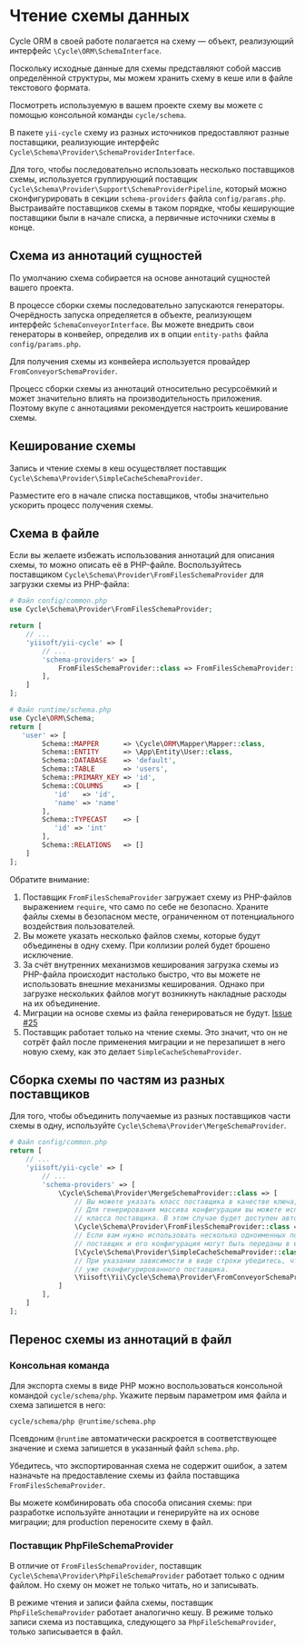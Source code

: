 # Чтение схемы данных

Cycle ORM в своей работе полагается на схему — объект, реализующий интерфейс `\Cycle\ORM\SchemaInterface`.

Поскольку исходные данные для схемы представляют собой массив определённой структуры,
мы можем хранить схему в кеше или в файле текстового формата.

Посмотреть используемую в вашем проекте схему вы можете с помощью консольной команды `cycle/schema`.

В пакете `yii-cycle` схему из разных источников предоставляют разные поставщики, реализующие интерфейс
`Cycle\Schema\Provider\SchemaProviderInterface`. 

Для того, чтобы последовательно использовать несколько поставщиков схемы, используется группирующий поставщик
`Cycle\Schema\Provider\Support\SchemaProviderPipeline`, который можно сконфигурировать в секции `schema-providers`
файла `config/params.php`. Выстраивайте поставщиков схемы в таком порядке, чтобы кеширующие поставщики были в начале
списка, а первичные источники схемы в конце.

## Схема из аннотаций сущностей

По умолчанию схема собирается на основе аннотаций сущностей вашего проекта.

В процессе сборки схемы последовательно запускаются генераторы. Очерёдность запуска определяется в объекте,
реализующем интерфейс `SchemaConveyorInterface`. Вы можете внедрить свои генераторы в конвейер, определив их в
опции `entity-paths` файла `config/params.php`.

Для получения схемы из конвейера используется провайдер `FromConveyorSchemaProvider`.

Процесс сборки схемы из аннотаций относительно ресурсоёмкий и может значительно влиять на производительность
приложения. Поэтому вкупе с аннотациями рекомендуется настроить кеширование схемы.

## Кеширование схемы

Запись и чтение схемы в кеш осуществляет поставщик `Cycle\Schema\Provider\SimpleCacheSchemaProvider`.

Разместите его в начале списка поставщиков, чтобы значительно ускорить процесс получения схемы.

## Схема в файле

Если вы желаете избежать использования аннотаций для описания схемы, то можно описать её в PHP-файле.
Воспользуйтесь поставщиком `Cycle\Schema\Provider\FromFilesSchemaProvider` для загрузки схемы из PHP-файла:

```php
# Файл config/common.php
use Cycle\Schema\Provider\FromFilesSchemaProvider;

return [
    // ...
    'yiisoft/yii-cycle' => [
        // ...
        'schema-providers' => [
            FromFilesSchemaProvider::class => FromFilesSchemaProvider::config(fiels: ['@runtime/schema.php']),
        ],
    ]
];
```

```php
# Файл runtime/schema.php
use Cycle\ORM\Schema;
return [
   'user' => [
        Schema::MAPPER      => \Cycle\ORM\Mapper\Mapper::class,
        Schema::ENTITY      => \App\Entity\User::class,
        Schema::DATABASE    => 'default',
        Schema::TABLE       => 'users',
        Schema::PRIMARY_KEY => 'id',
        Schema::COLUMNS     => [
           'id'   => 'id',
           'name' => 'name'
        ],
        Schema::TYPECAST    => [
           'id' => 'int'
        ],
        Schema::RELATIONS   => []
    ]
];
```

Обратите внимание:

1. Поставщик `FromFilesSchemaProvider` загружает схему из PHP-файлов выражением `require`, что само по себе
   не безопасно. Храните файлы схемы в безопасном месте, ограниченном от потенциального воздействия пользователей.
2. Вы можете указать несколько файлов схемы, которые будут объединены в одну схему. При коллизии ролей будет
   брошено исключение.
3. За счёт внутренних механизмов кеширования загрузка схемы из PHP-файла происходит настолько быстро, что вы можете
   не использовать внешние механизмы кеширования. Однако при загрузке нескольких файлов могут возникнуть накладные
   расходы на их объединение.
4. Миграции на основе схемы из файла генерироваться не будут. [Issue #25](https://github.com/yiisoft/yii-cycle/issues/25)
5. Поставщик работает только на чтение схемы. Это значит, что он не сотрёт файл после применения миграции и
   не перезапишет в него новую схему, как это делает `SimpleCacheSchemaProvider`.

## Сборка схемы по частям из разных поставщиков

Для того, чтобы объединить получаемые из разных поставщиков части схемы в одну, используйте `Cycle\Schema\Provider\MergeSchemaProvider`.

```php
# Файл config/common.php
return [
    // ...
    'yiisoft/yii-cycle' => [
        // ...
        'schema-providers' => [
            \Cycle\Schema\Provider\MergeSchemaProvider::class => [
                // Вы можете указать класс поставщика в качестве ключа, а конфигурацию в качестве значения.
                // Для генерирования массива конфигурации вы можете использовать статический метод `config()`
                // класса поставщика. В этом случае будет доступен автокомплит.
                \Cycle\Schema\Provider\FromFilesSchemaProvider::class => ['files' => ['@src/schema.php']],
                // Если вам нужно использовать несколько одноименных поставщиков схемы,
                // поставщик и его конфигурация могут быть переданы в виде массива из двух элементов.
                [\Cycle\Schema\Provider\SimpleCacheSchemaProvider::class, ['key' => 'cycle-schema']],
                // При указании зависимости в виде строки убедитесь, что контейнер предоставит
                // уже сконфигурированного поставщика.
                \Yiisoft\Yii\Cycle\Schema\Provider\FromConveyorSchemaProvider::class,
            ]
        ],
    ]
];
```

## Перенос схемы из аннотаций в файл

### Консольная команда

Для экспорта схемы в виде PHP можно воспользоваться консольной командой `cycle/schema/php`.
Укажите первым параметром имя файла и схема запишется в него:

```bash
cycle/schema/php @runtime/schema.php
```

Псевдоним `@runtime` автоматически раскроется в соответствующее значение и схема запишется в указанный
файл `schema.php`.

Убедитесь, что экспортированная схема не содержит ошибок, а затем назначьте на предоставление схемы из файла
поставщика `FromFilesSchemaProvider`.

Вы можете комбинировать оба способа описания схемы: при разработке используйте аннотации и генерируйте на их основе
миграции; для production переносите схему в файл.

### Поставщик PhpFileSchemaProvider

В отличие от `FromFilesSchemaProvider`, поставщик `Cycle\Schema\Provider\PhpFileSchemaProvider` работает только с одним
файлом. Но схему он может не только читать, но и записывать.

В режиме чтения и записи файла схемы, поставщик `PhpFileSchemaProvider` работает аналогично кешу. В режиме только записи
схема из поставщика, следующего за `PhpFileSchemaProvider`, только записывается в файл.
